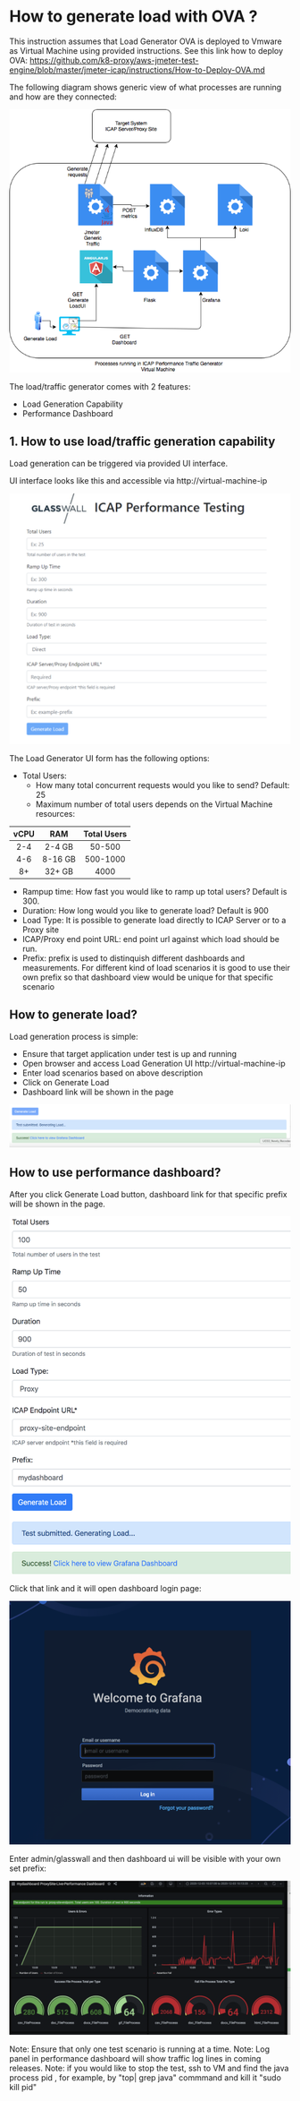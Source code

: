 # How to generate load with OVA ?

This instruction assumes that Load Generator OVA is deployed to Vmware as Virtual Machine using provided instructions. See this link how to deploy OVA: https://github.com/k8-proxy/aws-jmeter-test-engine/blob/master/jmeter-icap/instructions/How-to-Deploy-OVA.md

The following diagram shows generic view of what processes are running and how are they connected:

![vm_load_vision](img/Icap-Performance-Traffic-Generator-OVA.png)

The load/traffic generator comes with 2 features:

- Load Generation Capability
- Performance Dashboard


## 1. How to use load/traffic generation capability

Load generation can be triggered via provided UI interface.

UI interface looks like this and accessible via http://virtual-machine-ip

![vm_load_vision](img/Load-Generator-UI.png)

The Load Generator UI form has the following options:

- Total Users: 
    - How many total concurrent requests would you like to send? Default: 25
    - Maximum number of total users depends on the Virtual Machine resources:

| vCPU     | RAM | Total Users    | 
| :----:   | :----:   |    :----: |
| 2-4      | 2-4 GB     | 50-500   |
| 4-6  | 8-16  GB      | 500-1000| 
| 8+ | 32+  GB      | 4000| 

- Rampup time: How fast you would like to ramp up total users? Default is 300.
- Duration: How long would you like to generate load? Default is 900
- Load Type: It is possible to generate load directly to ICAP Server or to a Proxy site
- ICAP/Proxy end point URL: end point url against which load should be run.
- Prefix: prefix is used to distinquish different dashboards and measurements. For different kind of load scenarios it is good to use their own prefix so that dashboard view would be unique for that specific scenario

## How to generate load?

Load generation process is simple:

- Ensure that target application under test is up and running
- Open browser and access Load Generation UI http://virtual-machine-ip
- Enter load scenarios based on above description
- Click on Generate Load
- Dashboard link will be shown in the page

![vm_load_vision](img/Dashboard-Link.png)

## How to use performance dashboard?

After you click Generate Load button, dashboard link for that specific prefix will be shown in the page.

![vm_load_vision](img/Load-generator-sample.png)

Click that link and it will open dashboard login page:

![vm_load_vision](img/Grafana-login.png)

Enter admin/glasswall and then dashboard ui will be visible with your own set prefix:

![vm_load_vision](img/Dashboard-sample.png)

Note: Ensure that only one test scenario is running at a time. 
Note: Log panel in performance dashboard will show traffic log lines in coming releases.
Note: if you would like to stop the test, ssh to VM and find the java process pid , for example, by "top| grep java" commmand and kill it "sudo kill pid"

